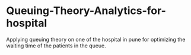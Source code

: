 # Queuing-Theory-Analytics-for-hospital
Applying queuing theory on one of the hospital in pune for optimizing the waiting time of the patients in the queue.
